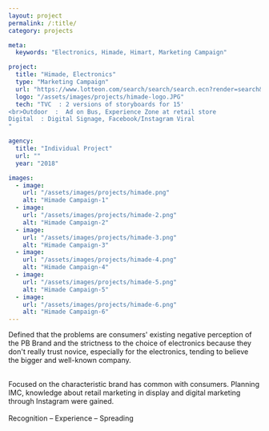 ```yaml
---
layout: project
permalink: /:title/
category: projects

meta:
  keywords: "Electronics, Himade, Himart, Marketing Campaign"

project:
  title: "Himade, Electronics"
  type: "Marketing Campaign"
  url: "https://www.lotteon.com/search/search/search.ecn?render=search&platform=pc&q=%ED%95%98%EC%9D%B4%EB%A9%94%EC%9D%B4%EB%93%9C&mallId=1e"
  logo: "/assets/images/projects/himade-logo.JPG"
  tech: "TVC  : 2 versions of storyboards for 15' 
<br>Outdoor  :  Ad on Bus, Experience Zone at retail store  
Digital  : Digital Signage, Facebook/Instagram Viral 
"

agency:
  title: "Individual Project"
  url: ""
  year: "2018"

images:
  - image:
    url: "/assets/images/projects/himade.png"
    alt: "Himade Campaign-1"
  - image:
    url: "/assets/images/projects/himade-2.png"
    alt: "Himade Campaign-2"
  - image:
    url: "/assets/images/projects/himade-3.png"
    alt: "Himade Campaign-3"
  - image:
    url: "/assets/images/projects/himade-4.png"
    alt: "Himade Campaign-4"
  - image:
    url: "/assets/images/projects/himade-5.png"
    alt: "Himade Campaign-5"
  - image:
    url: "/assets/images/projects/himade-6.png"
    alt: "Himade Campaign-6"
---
```

<p>Defined that the problems are consumers' existing negative perception of the PB Brand and the strictness to the choice of electronics because they don't really trust novice, especially for the electronics, tending to believe the bigger and well-known company.</p><br>Focused on the characteristic brand has common with consumers. Planning IMC, knowledge about retail marketing in display and digital marketing through Instagram were gained. <br><br>Recognition – Experience – Spreading 



